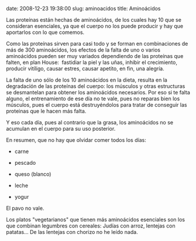 date: 2008-12-23 19:38:00
slug: aminoacidos
title: Aminoácidos

Las proteínas están hechas de aminoácidos, de los cuales hay 10 que se consideran esenciales, ya que el cuerpo no los puede producir y hay que aportarlos con lo que comemos.

Como las proteínas sirven para casi todo y se forman en combinaciones de más de 300 aminoácidos, los efectos de la falta de uno o varios aminoácidos pueden ser muy variados dependiendo de las proteínas que falten, en plan House:  fastidiar la piel y las uñas, inhibir el crecimiento, producir vitíligo, causar estres, causar apetito, en fin, una alegría.

La falta de uno sólo de los 10 aminoácidos en la dieta, resulta en la degradación de las proteínas del cuerpo: los músculos y otras estructuras se desmantelan para obtener los aminoácidos necesarios. Por eso si te falta alguno, el entrenamiento de ese día no te vale, pues no reparas bien los músculos, pues el cuerpo está destruyéndolos para tratar de conseguir las proteinas que le hacen más falta.

Y eso cada día, pues al contrario que la grasa, los aminoácidos no se acumulan en el cuerpo para su uso posterior.

En resumen, que no hay que olvidar comer todos los días:

  * carne

  * pescado

  * queso (blanco)

  * leche

  * yogur

El pavo no vale.

Los platos "vegetarianos" que tienen más aminoácidos esenciales son los que combinan legumbres con cereales: Judías con arroz, lentejas con patatas… De las lentejas con chorizo no he leído nada.

